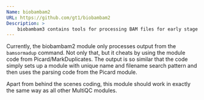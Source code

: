 ```yaml
---
Name: biobambam2
URL: https://github.com/gt1/biobambam2
Description: >
    biobambam3 contains tools for processing BAM files for early stage alignment file processing
---
```


Currently, the biobambam2 module only processes output from the `bamsormadup` command.
Not only that, but it cheats by using the module code from Picard/MarkDuplicates.
The output is so similar that the code simply sets up a module with unique name and
filename search pattern and then uses the parsing code from the Picard module.

Apart from behind the scenes coding, this module should work in exactly the same way
as all other MultiQC modules.
